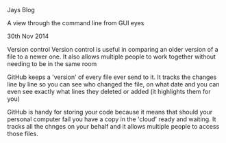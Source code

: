
Jays Blog

A view through the command line from GUI eyes

30th Nov 2014

Version control
Version control is useful in comparing an older version of a file to a newer one. It also allows multiple people to work together without needing to be in the same room

GitHub keeps a 'version' of every file ever send to it. It tracks the changes line by line so you can see who changed the file, on what date and you can even see exactly what lines they deleted or added (it highlights them for you)

GitHub is handy for storing your code because it means that should your personal computer fail you have a copy in the 'cloud' ready and waiting. It tracks all the chnges on your behalf and it allows multiple people to access those files.